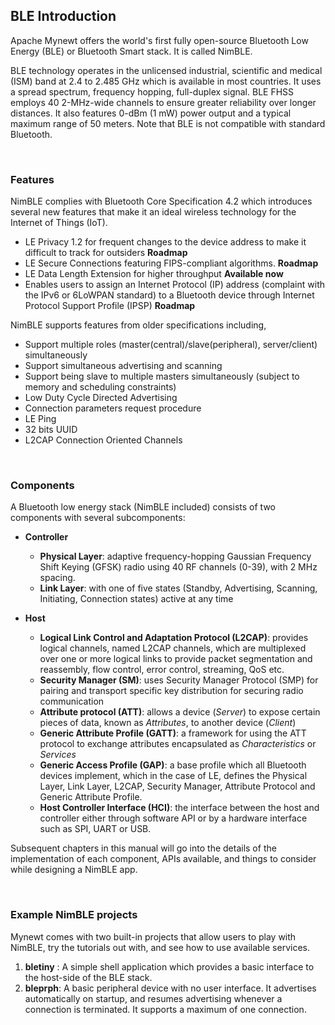## BLE Introduction

Apache Mynewt offers the world's first fully open-source Bluetooth Low Energy (BLE) or Bluetooth Smart stack. It is called NimBLE. 

BLE technology operates in the unlicensed industrial, scientific and medical (ISM) band at 2.4 to 2.485 GHz which is available in most countries. It uses a spread spectrum, frequency hopping, full-duplex signal. BLE FHSS employs 40 2-MHz-wide channels to ensure greater reliability over longer distances. It also features 0-dBm (1 mW) power output and a typical maximum range of 50 meters. Note that BLE is not compatible with standard Bluetooth.

<br>

### Features

NimBLE complies with Bluetooth Core Specification 4.2 which introduces several new features that make it an ideal wireless technology for the Internet of Things (IoT).

* LE Privacy 1.2 for frequent changes to the device address to make it difficult to track for outsiders **Roadmap**
* LE Secure Connections featuring FIPS-compliant algorithms. **Roadmap**
* LE Data Length Extension for higher throughput **Available now**
* Enables users to assign an Internet Protocol (IP) address (complaint with the IPv6 or 6LoWPAN standard) to a Bluetooth device through Internet Protocol Support Profile (IPSP) **Roadmap**

NimBLE supports features from older specifications including,

* Support multiple roles (master(central)/slave(peripheral), server/client) simultaneously
* Support simultaneous advertising and scanning
* Support being slave to multiple masters simultaneously (subject to memory and scheduling constraints)
* Low Duty Cycle Directed Advertising
* Connection parameters request procedure
* LE Ping
* 32 bits UUID
* L2CAP Connection Oriented Channels
<br>

### Components

A Bluetooth low energy stack (NimBLE included) consists of two components with several subcomponents:* **Controller**    * **Physical Layer**: adaptive frequency-hopping Gaussian Frequency Shift Keying (GFSK) radio using 40 RF channels (0-39), with 2 MHz spacing.    * **Link Layer**: with one of five states (Standby, Advertising, Scanning, Initiating, Connection states) active at any time    * **Host**    * **Logical Link Control and Adaptation Protocol (L2CAP)**: provides logical channels, named L2CAP channels, which are multiplexed over one or more logical links to provide packet segmentation and reassembly, flow control, error control, streaming, QoS etc.     * **Security Manager (SM)**: uses Security Manager Protocol (SMP) for pairing and transport specific key distribution for securing radio communication     * **Attribute protocol (ATT)**: allows a device (*Server*) to expose certain pieces of data, known as *Attributes*, to another device (*Client*)
    * **Generic Attribute Profile (GATT)**: a framework for using the ATT protocol to exchange attributes encapsulated as *Characteristics* or *Services* 
    * **Generic Access Profile (GAP)**: a base profile which all Bluetooth devices implement, which in the case of LE, defines the Physical Layer, Link Layer, L2CAP, Security Manager, Attribute Protocol and Generic Attribute Profile. 
    * **Host Controller Interface (HCI)**: the interface between the host and controller either through software API or by a hardware interface such as SPI, UART or USB.
    
Subsequent chapters in this manual will go into the details of the implementation of each component, APIs available, and things to consider while designing a NimBLE app.

<br>

### Example NimBLE projects

Mynewt comes with two built-in projects that allow users to play with NimBLE, try the tutorials out with, and see how to use available services.

1. **bletiny** : A simple shell application which provides a basic interface to the host-side of the BLE stack. 
2. **bleprph**: A basic peripheral device with no user interface. It advertises automatically on startup, and resumes advertising whenever a connection is terminated. It supports a maximum of one connection.

<br>
